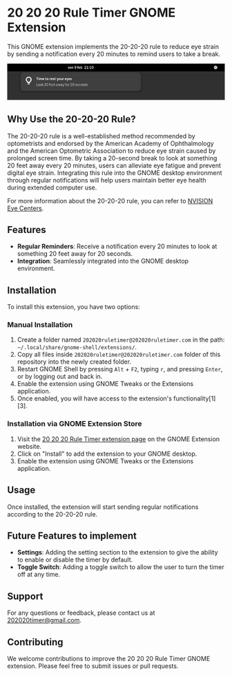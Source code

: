 # 20 20 20 Rule Timer GNOME Extension

This GNOME extension implements the 20-20-20 rule to reduce eye strain by sending a notification every 20 minutes to remind users to take a break.

![Preview of the GNOME extension](preview.png)

## Why Use the 20-20-20 Rule?

The 20-20-20 rule is a well-established method recommended by optometrists and endorsed by the American Academy of Ophthalmology and the American Optometric Association to reduce eye strain caused by prolonged screen time. By taking a 20-second break to look at something 20 feet away every 20 minutes, users can alleviate eye fatigue and prevent digital eye strain. Integrating this rule into the GNOME desktop environment through regular notifications will help users maintain better eye health during extended computer use.

For more information about the 20-20-20 rule, you can refer to [NVISION Eye Centers](https://www.nvisioncenters.com/education/20-20-20-rule/).

## Features

- **Regular Reminders**: Receive a notification every 20 minutes to look at something 20 feet away for 20 seconds.
- **Integration**: Seamlessly integrated into the GNOME desktop environment.

  
## Installation

To install this extension, you have two options:

### Manual Installation
1. Create a folder named `202020ruletimer@202020ruletimer.com` in the path: `~/.local/share/gnome-shell/extensions/`.
2. Copy all files inside `202020ruletimer@202020ruletimer.com` folder of this repository into the newly created folder.
3. Restart GNOME Shell by pressing `Alt` + `F2`, typing `r`, and pressing `Enter`, or by logging out and back in.
4. Enable the extension using GNOME Tweaks or the Extensions application.
5. Once enabled, you will have access to the extension's functionality[1][3].

### Installation via GNOME Extension Store
1. Visit the [20 20 20 Rule Timer extension page](https://extensions.gnome.org/extension/6828/20-20-20-rule-timer/) on the GNOME Extension website.
2. Click on "Install" to add the extension to your GNOME desktop.
3. Enable the extension using GNOME Tweaks or the Extensions application.

## Usage

Once installed, the extension will start sending regular notifications according to the 20-20-20 rule.

## Future Features to implement

- **Settings**: Adding the setting section to the extension to give the ability to enable or disable the timer by default.
- **Toggle Switch**: Adding a toggle switch to allow the user to turn the timer off at any time.

## Support

For any questions or feedback, please contact us at 202020timer@gmail.com.

## Contributing

We welcome contributions to improve the 20 20 20 Rule Timer GNOME extension. Please feel free to submit issues or pull requests.

